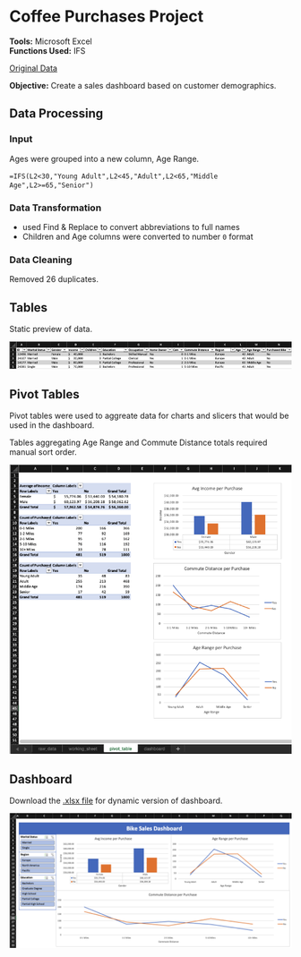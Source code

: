# Coffee Purchases Project

**Tools:** Microsoft Excel  
**Functions Used:** IFS

[Original Data](https://github.com/AlexTheAnalyst/Excel-Tutorial/blob/main/Excel%20Project%20Dataset.xlsx)

**Objective:** Create a sales dashboard based on customer demographics.

## Data Processing
### Input
Ages were grouped into a new column, Age Range.

```
=IFS(L2<30,"Young Adult",L2<45,"Adult",L2<65,"Middle Age",L2>=65,"Senior")
```

### Data Transformation

- used Find & Replace to convert abbreviations to full names
- Children and Age columns were converted to number `0` format

### Data Cleaning
Removed 26 duplicates.

## Tables
Static preview of data.

![image](./images/static-data.png)

## Pivot Tables
Pivot tables were used to aggreate data for charts and slicers that would be used in the dashboard.

Tables aggregating Age Range and Commute Distance totals required manual sort order.

![image](./images/static-pivot-tables.png)

## Dashboard
Download the [.xlsx file](https://github.com/emixmh/excel-projects/blob/main/bike-purchases/bike-purchases.xlsx) for dynamic version of dashboard.

![image](./images/static-dashboard.png)

